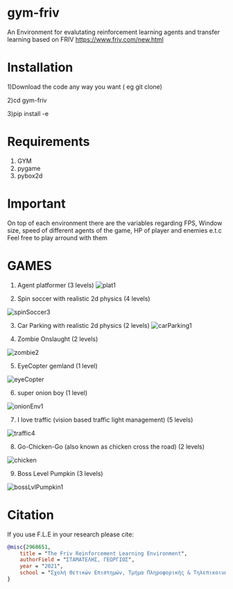 # gym-friv
An Environment for evalutating reinforcement learning agents and transfer learning based on FRIV
https://www.friv.com/new.html
# Installation
1)Download the code any way you want ( eg git clone) 

2)cd gym-friv

3)pip install -e
# Requirements
1) GYM
2) pygame
3) pybox2d
# Important
On top of each environment there are the variables regarding FPS, Window size, speed of different agents of the game, HP of player and enemies e.t.c 
Feel free to play arround with them
# GAMES
1) Agent platformer  (3 levels)
![plat1](https://user-images.githubusercontent.com/52538570/145850273-7eab8b7f-2951-4485-b211-cfc11101d2bd.png)

2) Spin soccer with realistic 2d physics (4 levels)
 
 ![spinSoccer3](https://user-images.githubusercontent.com/52538570/145850627-0a3e0300-bc97-4f38-a3f4-14babecff533.png)

3) Car Parking with realistic 2d physics (2 levels)
![carParking1](https://user-images.githubusercontent.com/52538570/145850971-dfdb59f5-13ac-4039-a0e0-87abbe87356d.png)


4) Zombie Onslaught (2 levels)

![zombie2](https://user-images.githubusercontent.com/52538570/145851097-99bd7f0e-d3c0-4861-ae0a-9986a600c644.png)


5) EyeCopter gemland (1 level)

![eyeCopter](https://user-images.githubusercontent.com/52538570/145851286-048f217f-b36e-4d63-9c40-8ae9941be96e.png)

6) super onion boy (1 level)

![onionEnv1](https://user-images.githubusercontent.com/52538570/145851430-61d7618d-531f-4e26-a293-d7cf3fc5c8ec.png)

7) I love traffic (vision based traffic light management) (5 levels)

![traffic4](https://user-images.githubusercontent.com/52538570/145851589-498296be-0989-4e3d-b4e1-a33abc8a5092.png)

8) Go-Chicken-Go (also known as chicken cross the road) (2 levels)

![chicken](https://user-images.githubusercontent.com/52538570/145851764-51c860dd-8fe5-49a5-a0b8-5a6557e83a0e.png)

9) Boss Level Pumpkin (3 levels)

![bossLvlPumpkin1](https://user-images.githubusercontent.com/52538570/145851706-0f1fa854-bb0f-4776-8b08-d712acb5cb43.png)

# Citation
If you use F.L.E in your research please cite:
```bibtex
@misc{2968651,
    title = "The Friv Reinforcement Learning Environment",
    authorField = "ΣΤΑΜΑΤΕΛΗΣ, ΓΕΩΡΓΙΟΣ",
    year = "2021",
    school = "Σχολή Θετικών Επιστημών, Τμήμα Πληροφορικής & Τηλεπικοινωνιών, Εθνικό και Καποδιστριακό Πανεπιστήμιο Αθηνών"
}


